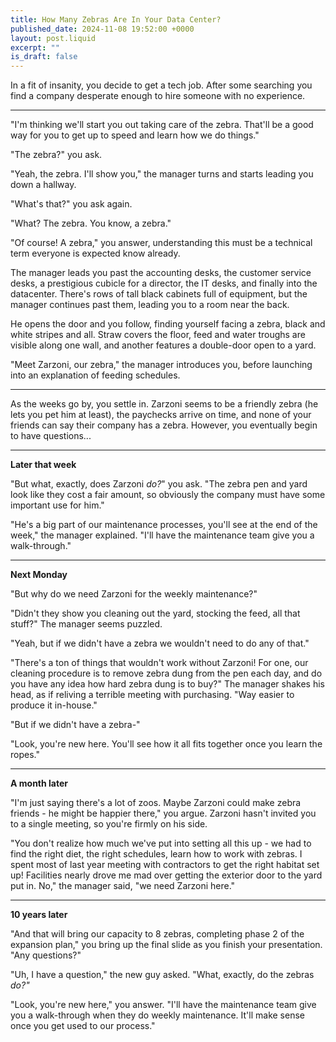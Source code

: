 ```yaml
---
title: How Many Zebras Are In Your Data Center?
published_date: 2024-11-08 19:52:00 +0000
layout: post.liquid
excerpt: ""
is_draft: false
---
```

In a fit of insanity, you decide to get a tech job. After some searching you find a company desperate enough to hire someone with no experience.

---

"I'm thinking we'll start you out taking care of the zebra. That'll be a good way for you to get up to speed and learn how we do things."

"The zebra?" you ask.

"Yeah, the zebra. I'll show you," the manager turns and starts leading you down a hallway.

"What's that?" you ask again.

"What? The zebra. You know, a zebra."

"Of course! A zebra," you answer, understanding this must be a technical term everyone is expected know already.

The manager leads you past the accounting desks, the customer service desks, a prestigious cubicle for a director, the IT desks, and finally into the datacenter. There's rows of tall black cabinets full of equipment, but the manager continues past them, leading you to a room near the back.

He opens the door and you follow, finding yourself facing a zebra, black and white stripes and all. Straw covers the floor, feed and water troughs are visible along one wall, and another features a double-door open to a yard.

"Meet Zarzoni, our zebra," the manager introduces you, before launching into an explanation of feeding schedules.

---

As the weeks go by, you settle in. Zarzoni seems to be a friendly zebra (he lets you pet him at least), the paychecks arrive on time, and none of your friends can say their company has a zebra. However, you eventually begin to have questions...

---

**Later that week**

"But what, exactly, does Zarzoni *do?*" you ask. "The zebra pen and yard look like they cost a fair amount, so obviously the company must have some important use for him."

"He's a big part of our maintenance processes, you'll see at the end of the week," the manager explained. "I'll have the maintenance team give you a walk-through."

---

**Next Monday**

"But why do we need Zarzoni for the weekly maintenance?"

"Didn't they show you cleaning out the yard, stocking the feed, all that stuff?" The manager seems puzzled.

"Yeah, but if we didn't have a zebra we wouldn't need to do any of that."

"There's a ton of things that wouldn't work without Zarzoni! For one, our cleaning procedure is to remove zebra dung from the pen each day, and do you have any idea how hard zebra dung is to buy?" The manager shakes his head, as if reliving a terrible meeting with purchasing. "Way easier to produce it in-house."

"But if we didn't have a zebra-"

"Look, you're new here. You'll see how it all fits together once you learn the ropes."

---

**A month later**

"I'm just saying there's a lot of zoos. Maybe Zarzoni could make zebra friends - he might be happier there," you argue. Zarzoni hasn't invited you to a single meeting, so you're firmly on his side.

"You don't realize how much we've put into setting all this up - we had to find the right diet, the right schedules, learn how to work with zebras. I spent most of last year meeting with contractors to get the right habitat set up! Facilities nearly drove me mad over getting the exterior door to the yard put in. No," the manager said, "we need Zarzoni here."

---

**10 years later**

"And that will bring our capacity to 8 zebras, completing phase 2 of the expansion plan," you bring up the final slide as you finish your presentation. "Any questions?"

"Uh, I have a question," the new guy asked. "What, exactly, do the zebras *do?"*

"Look, you're new here," you answer. "I'll have the maintenance team give you a walk-through when they do weekly maintenance. It'll make sense once you get used to our process."
